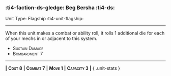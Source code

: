 ### :ti4-faction-ds-gledge: **Beg Bersha** :ti4-ds:

Unit Type: Flagship :ti4-unit-flagship:

---

When this unit makes a combat or ability roll, it rolls 1 additional die for each of your mechs in or adjacent to this system.

* <span style="font-variant:small-caps;">Sustain Damage</span> 
* <span style="font-variant:small-caps;">Bombardment 7</span> 

---

__|__ <span style="font-variant:small-caps;white-space: nowrap;">**Cost 8**</span> __|__ <span style="font-variant:small-caps;white-space: nowrap;">**Combat 7**</span> __|__ <span style="font-variant:small-caps;white-space: nowrap;">**Move 1**</span> __|__ <span style="font-variant:small-caps;white-space: nowrap;">**Capacity 3**</span> __|__
{ .unit-stats }
